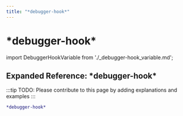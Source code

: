 ```yaml
---
title: "*debugger-hook*"
---
```


# \*debugger-hook\*

import DebuggerHookVariable from './_debugger-hook_variable.md';

<DebuggerHookVariable />

## Expanded Reference: \*debugger-hook\*

:::tip
TODO: Please contribute to this page by adding explanations and examples
:::

```lisp
*debugger-hook*
```
